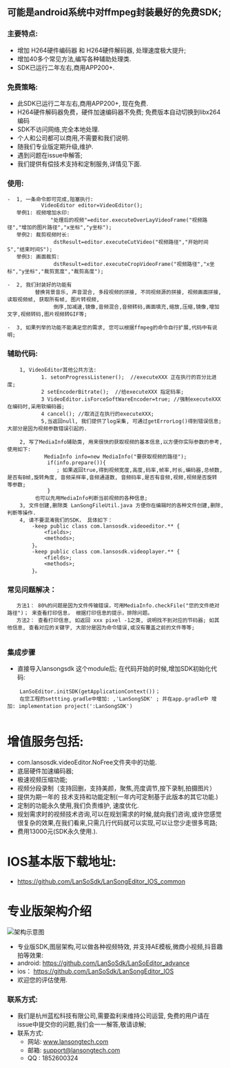 ## 可能是android系统中对ffmpeg封装最好的免费SDK; 

### 主要特点:
  -  增加 H264硬件编码器 和 H264硬件解码器,  处理速度极大提升;
  -  增加40多个常见方法,编写各种辅助处理类.
  -  SDK已运行二年左右,商用APP200+.
  
### 免费策略:
-  此SDK已运行二年左右,商用APP200+, 现在免费.
-  H264硬件解码器免费，硬件加速编码器不免费; 免费版本自动切换到libx264编码
-  SDK不访问网络,完全本地处理.
-  个人和公司都可以商用,不需要和我们说明.
-  随我们专业版定期升级,维护.
-  遇到问题在issue中解答;
-  我们提供有偿技术支持和定制服务,详情见下面.

### 使用:
```
-  1, 一条命令即可完成,阻塞执行:  
	       VideoEditor editor=VideoEditor();
   举例1: 视频增加水印:
              "处理后的视频"=editor.executeOverLayVideoFrame("视频路径","增加的图片路径","x坐标","y坐标");
   举例2: 裁剪视频时长:
               dstResult=editor.executeCutVideo("视频路径","开始时间S","结束时间S");
   举例3: 画面裁剪:
               dstResult=editor.executeCropVideoFrame("视频路径","x坐标","y坐标","裁剪宽度","裁剪高度");
               
-  2, 我们封装好的功能有
		 替换背景音乐, 声音混合, 多段视频的拼接, 不同视频源的拼接, 视频画面拼接, 读取视频帧, 获取所有帧, 图片转视频, 
               倒序,加减速,镜像,音频混合,音频转码,画面填充,缩放,压缩,镜像,增加文字,视频转码,图片视频转GIF等;
               
-  3, 如果列举的功能不能满足您的需求, 您可以根据ffmpeg的命令自行扩展,代码中有说明;  
```
### 辅助代码:    
```
    1, VideoEditor其他公共方法:
    	   1. setonProgressListener();  //executeXXX 正在执行的百分比进度;
    	   2 setEncoderBitrate();  //给executeXXX 指定码率;
    	   3 VideoEditor.isForceSoftWareEncoder=true; //强制executeXXX 在编码时,采用软编码器;
    	   4 cancel(); //取消正在执行的executeXXX;
    	   5,当返回null, 我们提供了log采集, 可通过getErrorLog()得到错误信息;大部分是因为视频参数错误引起的.
    	   
    2, 写了MediaInfo辅助类, 用来很快的获取视频的基本信息,以方便你实际参数的参考, 使用如下:
            MediaInfo info=new MediaInfo("要获取视频的路径");
             if(info.prepare()){
               	; 如果返回true,得到视频宽度,高度,码率,帧率,时长,编码器,总帧数,是否有B帧,旋转角度, 音频采样率,音频通道数, 音频码率,是否有音频,视频,视频是否旋转 等参数;
             }
	     也可以先用MediaInfo判断当前视频的各种信息;
    3, 文件创建,删除类 LanSongFileUtil.java 方便你在编辑时的各种文件创建,删除, 判断等操作.
    4, 请不要混淆我们的SDK， 具体如下：
		-keep public class com.lansosdk.videoeditor.** {
			<fields>;
			<methods>;
		}。
		-keep public class com.lansosdk.videoplayer.** {
			<fields>;
			<methods>;
		}。
``` 
### 常见问题解决：
```
   方法1： 80%的问题是因为文件传输错误，可用MediaInfo.checkFile("您的文件绝对路径")； 来查看打印信息， 根据打印信息的提示，排除问题。
   方法2： 查看打印信息, 如返回 xxx pixel -1之类, 说明找不到对应的节码器; 如其他信息, 查看对应的关键字, 大部分是因为命令错误,或没有覆盖之前的文件等等;
   
```
### 集成步骤
-  直接导入lansongsdk 这个module后; 在代码开始的时候,增加SDK初始化代码:
```
	LanSoEditor.initSDK(getApplicationContext())；
	在您工程的settting.gradle中增加: ,'LanSongSDK' ; 并在app.gradle中 增加: implementation project(':LanSongSDK')
	
```


# 增值服务包括:
- com.lansosdk.videoEditor.NoFree文件夹中的功能.
- 底层硬件加速编码器;
- 极速视频压缩功能;
- 视频分段录制（支持回删，支持美颜，聚焦,亮度调节,按下录制,拍摄图片）
- 提供为期一年的 技术支持和功能定制(一年内可定制基于此版本的其它功能.) 
- 定制的功能永久使用,我们负责维护, 速度优化. 
- 规划需求时的视频技术咨询,可以在规划需求的时候,就向我们咨询,或许您感觉很复杂的效果,在我们看来,只需几行代码就可以实现,可以让您少走很多弯路;
-  费用13000元(SDK永久使用.).

# IOS基本版下载地址:
-  https://github.com/LanSoSdk/LanSongEditor_IOS_common
# 专业版架构介绍
![架构示意图](https://github.com/LanSoSdk/LanSoEditor_advance/blob/master/SDK%E6%9E%B6%E6%9E%84%E5%9B%BE%E7%89%87.png)
-  专业版SDK,图层架构,可以做各种视频特效, 并支持AE模板,微商小视频,抖音趣拍等效果: 
-  android: 
  https://github.com/LanSoSdk/LanSoEditor_advance
- ios：
    https://github.com/LanSoSdk/LanSongEditor_IOS
-   欢迎您的评估使用.

### 联系方式:
   -  我们是杭州蓝松科技有限公司,需要盈利来维持公司运营, 免费的用户请在issue中提交你的问题,我们会一一解答,敬请谅解;
   -  联系方式:
      -  网站: www.lansongtech.com
      -  邮箱: support@lansongtech.com
      -  QQ : 1852600324
               
